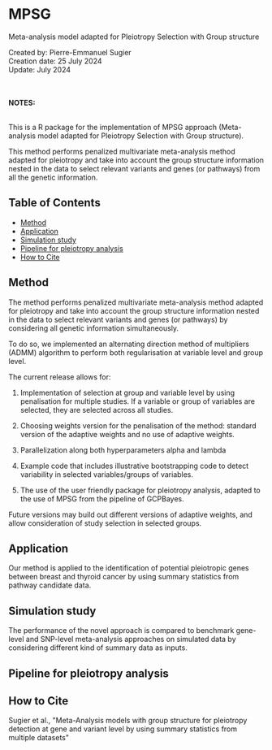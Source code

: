 # MPSG
Meta-analysis model adapted for Pleiotropy Selection with Group structure

Created by: Pierre-Emmanuel Sugier<br>
Creation date: 25 July 2024<br>
Update: July 2024<br>
<br>
<br>

**NOTES:**
<br><br>

This is a R package for the implementation of MPSG approach (Meta-analysis model adapted for Pleiotropy Selection with Group structure). 

This method performs penalized multivariate meta-analysis method adapted for pleiotropy and take into account the group structure information nested in the data to select relevant variants and genes (or pathways) from all the genetic information.


## Table of Contents
- [Method](#running-of-the-pipeline)
- [Application](#application)
- [Simulation study](#simulation-study)
- [Pipeline for pleiotropy analysis](#pipeline)
- [How to Cite](#how-to-cite)

## Method

The method performs penalized multivariate meta-analysis method adapted for pleiotropy and take into account the group structure information nested in the data to select relevant variants and genes (or pathways) by considering all genetic information simultaneously.

To do so, we implemented an alternating direction method of multipliers (ADMM) algorithm to perform both regularisation at variable level and group level.

The current release allows for:

1. Implementation of selection at group and variable level by using penalisation for multiple studies. If a variable or group of variables are selected, they are selected across all studies.

2. Choosing weights version for the penalisation of the method: standard version of the adaptive weights and no use of adaptive weights.

3. Parallelization along both hyperparameters alpha and lambda

4. Example code that includes illustrative bootstrapping code to detect variability in selected variables/groups of variables. 

5. The use of the user friendly package for pleiotropy analysis, adapted to the use of MPSG from the pipeline of GCPBayes.

Future versions may build out different versions of adaptive weights, and allow consideration of study selection in selected groups.


## Application

Our method is applied to the identification of potential pleiotropic genes between breast and thyroid cancer by using summary statistics from pathway candidate data.

## Simulation study

The performance of the novel approach is compared to benchmark gene-level and SNP-level meta-analysis approaches on simulated data by considering different kind of summary data as inputs.


## Pipeline for pleiotropy analysis 


## How to Cite
Sugier et al., "Meta-Analysis models with group structure for pleiotropy detection at gene and variant level by using summary statistics from multiple datasets"
<br>
<br>
